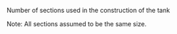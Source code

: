 ﻿Number of sections used in the construction of the tank

Note: All sections assumed to be the same size.
